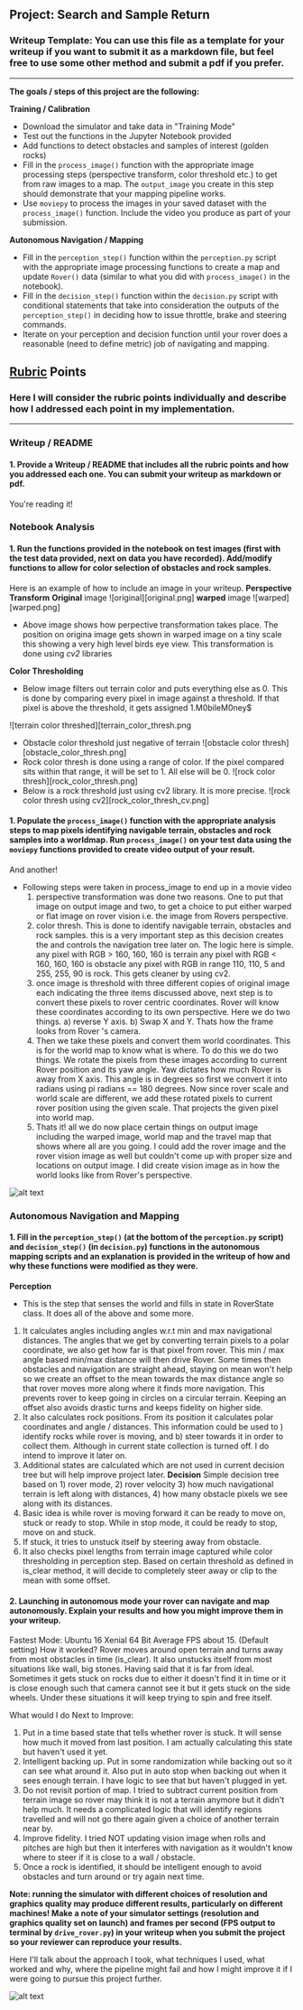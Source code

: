 ## Project: Search and Sample Return
### Writeup Template: You can use this file as a template for your writeup if you want to submit it as a markdown file, but feel free to use some other method and submit a pdf if you prefer.

---


**The goals / steps of this project are the following:**  

**Training / Calibration**  

* Download the simulator and take data in "Training Mode"
* Test out the functions in the Jupyter Notebook provided
* Add functions to detect obstacles and samples of interest (golden rocks)
* Fill in the `process_image()` function with the appropriate image processing steps (perspective transform, color threshold etc.) to get from raw images to a map.  The `output_image` you create in this step should demonstrate that your mapping pipeline works.
* Use `moviepy` to process the images in your saved dataset with the `process_image()` function.  Include the video you produce as part of your submission.

**Autonomous Navigation / Mapping**

* Fill in the `perception_step()` function within the `perception.py` script with the appropriate image processing functions to create a map and update `Rover()` data (similar to what you did with `process_image()` in the notebook). 
* Fill in the `decision_step()` function within the `decision.py` script with conditional statements that take into consideration the outputs of the `perception_step()` in deciding how to issue throttle, brake and steering commands. 
* Iterate on your perception and decision function until your rover does a reasonable (need to define metric) job of navigating and mapping.  

[//]: # (Image References)

[image1]: ./misc/rover_image.jpg
[image2]: ./calibration_images/example_grid1.jpg
[image3]: ./calibration_images/example_rock1.jpg 

## [Rubric](https://review.udacity.com/#!/rubrics/916/view) Points
### Here I will consider the rubric points individually and describe how I addressed each point in my implementation.  

---
### Writeup / README

#### 1. Provide a Writeup / README that includes all the rubric points and how you addressed each one.  You can submit your writeup as markdown or pdf.  

You're reading it!

### Notebook Analysis
#### 1. Run the functions provided in the notebook on test images (first with the test data provided, next on data you have recorded). Add/modify functions to allow for color selection of obstacles and rock samples.
Here is an example of how to include an image in your writeup.
__Perspective Transform__
**Original** image 
![original][original.png]
**warped** image
![warped][warped.png]
* Above image shows how perpective transformation takes place. The position on origina image gets shown in warped image on a tiny scale this showing a very high level birds eye view. This transformation is done using *cv2* libraries

__Color Thresholding__
* Below image filters out terrain color and puts everything else as 0. This is done by comparing every pixel in image against a threshold. If that pixel is above  the threshold, it gets assigned 1.M0bileM0ney$

![terrain color threshed][terrain_color_thresh.png
* Obstacle color threshold just negative of terrain
![obstacle color thresh][obstacle_color_thresh.png]
* Rock color thresh is done using a range of color. If the pixel compared sits within that range, it will be set to 1. All else will be 0.
![rock color thresh][rock_color_thresh.png]
* Below is a rock threshold just using cv2 library. It is more precise.
![rock color thresh using cv2][rock_color_thresh_cv.png]

#### 1. Populate the `process_image()` function with the appropriate analysis steps to map pixels identifying navigable terrain, obstacles and rock samples into a worldmap.  Run `process_image()` on your test data using the `moviepy` functions provided to create video output of your result. 
And another! 

* Following steps were taken in process_image to end up in a movie video
   1) perspective transformation was done two reasons. One to put that image on output image and two, to get a choice to put either warped or flat image on rover vision i.e. the image from Rovers perspective.
   2) color thresh. This is done to identify navigable terrain, obstacles and rock samples. this is a very important step as this decision creates the and controls the navigation tree later on. The logic here is simple.
   any pixel with RGB > 160, 160, 160 is terrain
   any pixel with RGB < 160, 160, 160 is obstacle
   any pixel with RGB in range 110, 110, 5 and 255, 255, 90 is rock. This gets cleaner by using cv2.
   3) once image is threshold with three different copies of original image each indicating the three items discussed above, next step is to convert these pixels to rover centric coordinates. Rover will know these coordinates according to its own perspective. Here we do two things. a) reverse Y axis. b) Swap X and Y. Thats how the frame looks from Rover 's camera.
   4) Then we take these pixels and convert them world coordinates. This is for the world map to know what is where. To do this we do two things. We rotate the pixels from these images according to current Rover position and its yaw angle. Yaw dictates how much Rover is away from X axis. This angle is in degrees so first we convert it into radians using pi radians == 180 degrees. Now since rover scale and world scale are different, we add these rotated pixels to current rover position using the given scale. That projects the given pixel into world map.
   5) Thats it! all we do now place certain things on output image including the warped image, world map and the travel map that shows where all are you going. I could add the rover image and the rover vision image as well but couldn't come up with proper size and locations on output image. I did create vision image as in how the world looks like from Rover's perspective. 

![alt text][image2]
### Autonomous Navigation and Mapping

#### 1. Fill in the `perception_step()` (at the bottom of the `perception.py` script) and `decision_step()` (in `decision.py`) functions in the autonomous mapping scripts and an explanation is provided in the writeup of how and why these functions were modified as they were.
**Perception**
* This is the step that senses the world and fills in state in RoverState class.
It does all of the above and some more.
1) It calculates angles including angles w.r.t min and max navigational distances. The angles that we get by converting terrain pixels to a polar coordinate, we also get how far is that pixel from rover. This min / max angle based min/max distance will then drive Rover. Some times then obstacles and navigation are straight ahead, staying on mean won't help so we create an offset to the mean towards the max distance angle so that rover moves more along where it finds more navigation. This prevents rover to keep going in circles on a circular terrain. Keeping an offset also avoids drastic turns and keeps fidelity on higher side.
2) It also calculates rock positions. From its position it calculates polar coordinates and angle / distances. This information could be used to ) identify rocks while rover is moving, and b) steer towards it in order to collect them. Although in current state collection is turned off. I do intend to improve it later on.
3) Additional states are calculated which are not used in current decision tree but will help improve project later.
**Decision**
Simple decision tree based on 1) rover mode, 2) rover velocity 3) how much navigational terrain is left along with distances, 4) how many obstacle pixels we see along with its distances.
1) Basic idea is while rover is moving forward it can be ready to move on, stuck or ready to stop. While in stop mode, it could be ready to stop, move on and stuck.
2) If stuck, it tries to unstuck itself by steering away from obstacle.
3) It also checks pixel lengths from terrain image captured while color thresholding in perception step. Based on certain threshold as defined in is_clear method, it will decide to completely steer away or clip to the mean with some offset.

#### 2. Launching in autonomous mode your rover can navigate and map autonomously.  Explain your results and how you might improve them in your writeup.  
Fastest Mode:
Ubuntu 16 Xenial 64 Bit
Average FPS about 15. (Default setting)
How it worked?
Rover moves around open terrain and turns away from most obstacles in time (is_clear). It also unstucks itself from most situations like wall, big stones. Having said that it is far from ideal. Sometimes it gets stuck on rocks due to either it doesn't find it in time or it is close enough such that camera cannot see it but it gets stuck on the side wheels. Under these situations it will keep trying to spin and free itself.

What would I do Next to Improve:
1) Put in a time based state that tells whether rover is stuck. It will sense how much it moved from last position. I am actually calculating this state but haven't used it yet.
2) Intelligent backing up. Put in some randomization while backing out so it can see what around it. Also put in auto stop when backing out when it sees enough terrain. I have logic to see that but haven't plugged in yet.
3) Do not revisit portion of map. I tried to subtract current position from terrain image so rover may think it is not a terrain anymore but it didn't help much. It needs a complicated logic that will identify regions travelled and will not go there again given a choice of another terrain near by.
4) Improve fidelity. I tried NOT updating vision image when rolls and pitches are high but then it interferes with navigation as it wouldn't know where to steer if it is close to a wall / obstacle.
5) Once a rock is identified, it should be intelligent enough to avoid obstacles and turn around or try again next time.


**Note: running the simulator with different choices of resolution and graphics quality may produce different results, particularly on different machines!  Make a note of your simulator settings (resolution and graphics quality set on launch) and frames per second (FPS output to terminal by `drive_rover.py`) in your writeup when you submit the project so your reviewer can reproduce your results.**

Here I'll talk about the approach I took, what techniques I used, what worked and why, where the pipeline might fail and how I might improve it if I were going to pursue this project further.  



![alt text][image3]



